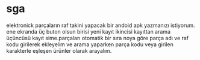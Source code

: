 # sga
elektronick parçaların raf takini yapacak bir andoid apk yazmanızı istiyorum. ene ekranda üç buton olsun birisi yeni kayıt ikincisi kayıttan arama üçüncüsü kayıt sime.parçaları otomatik bir sıra noya göre parça adı ve raf kodu girilerek ekleyelim ve arama yaparken parça kodu veya girilen karakterle eşleşen ürünler olarak arayalım.
